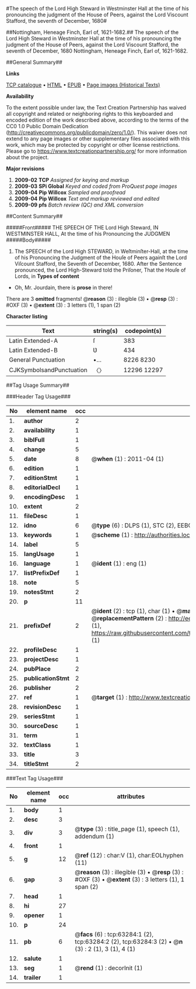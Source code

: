 #The speech of the Lord High Steward in Westminster Hall at the time of his pronouncing the judgment of the House of Peers, against the Lord Viscount Stafford, the seventh of December, 1680#

##Nottingham, Heneage Finch, Earl of, 1621-1682.##
The speech of the Lord High Steward in Westminster Hall at the time of his pronouncing the judgment of the House of Peers, against the Lord Viscount Stafford, the seventh of December, 1680
Nottingham, Heneage Finch, Earl of, 1621-1682.

##General Summary##

**Links**

[TCP catalogue](http://www.ota.ox.ac.uk/tcp/)  • 
[HTML](http://tei.it.ox.ac.uk/tcp/Texts-HTML/free/A52/A52530.html)  • 
[EPUB](http://tei.it.ox.ac.uk/tcp/Texts-EPUB/free/A52/A52530.epub) • 
[Page images (Historical Texts)](https://historicaltexts.jisc.ac.uk/eebo-12562945e)

**Availability**

To the extent possible under law, the Text Creation Partnership has waived all copyright and related or neighboring rights to this keyboarded and encoded edition of the work described above, according to the terms of the CC0 1.0 Public Domain Dedication (http://creativecommons.org/publicdomain/zero/1.0/). This waiver does not extend to any page images or other supplementary files associated with this work, which may be protected by copyright or other license restrictions. Please go to https://www.textcreationpartnership.org/ for more information about the project.

**Major revisions**

1. __2009-02__ __TCP__ *Assigned for keying and markup*
1. __2009-03__ __SPi Global__ *Keyed and coded from ProQuest page images*
1. __2009-04__ __Pip Willcox__ *Sampled and proofread*
1. __2009-04__ __Pip Willcox__ *Text and markup reviewed and edited*
1. __2009-09__ __pfs__ *Batch review (QC) and XML conversion*

##Content Summary##

#####Front#####
THE SPEECH OF THE Lord High Steward, IN WESTMINSTER HALL, At the time of his Pronouncing the JUDGMEN
#####Body#####

1. The SPEECH of the Lord High STEWARD, in Weſtminſter-Hall, at the time of his Pronouncing the Judgment of the Houſe of Peers againſt the Lord Viſcount Stafford, the Seventh of December, 1680.
After the Sentence pronounced, the Lord High-Steward told the Priſoner, That the Houſe of Lords, in 
**Types of content**

  * Oh, Mr. Jourdain, there is **prose** in there!

There are 3 **omitted** fragments! 
 @__reason__ (3) : illegible (3)  •  @__resp__ (3) : #OXF (3)  •  @__extent__ (3) : 3 letters (1), 1 span (2)

**Character listing**


|Text|string(s)|codepoint(s)|
|---|---|---|
|Latin Extended-A|ſ|383|
|Latin Extended-B|Ʋ|434|
|General Punctuation|•…|8226 8230|
|CJKSymbolsandPunctuation|〈〉|12296 12297|

##Tag Usage Summary##

###Header Tag Usage###

|No|element name|occ|attributes|
|---|---|---|---|
|1.|__author__|2||
|2.|__availability__|1||
|3.|__biblFull__|1||
|4.|__change__|5||
|5.|__date__|8| @__when__ (1) : 2011-04 (1)|
|6.|__edition__|1||
|7.|__editionStmt__|1||
|8.|__editorialDecl__|1||
|9.|__encodingDesc__|1||
|10.|__extent__|2||
|11.|__fileDesc__|1||
|12.|__idno__|6| @__type__ (6) : DLPS (1), STC (2), EEBO-CITATION (1), OCLC (1), VID (1)|
|13.|__keywords__|1| @__scheme__ (1) : http://authorities.loc.gov/ (1)|
|14.|__label__|5||
|15.|__langUsage__|1||
|16.|__language__|1| @__ident__ (1) : eng (1)|
|17.|__listPrefixDef__|1||
|18.|__note__|5||
|19.|__notesStmt__|2||
|20.|__p__|11||
|21.|__prefixDef__|2| @__ident__ (2) : tcp (1), char (1)  •  @__matchPattern__ (2) : ([0-9\-]+):([0-9IVX]+) (1), (.+) (1)  •  @__replacementPattern__ (2) : http://eebo.chadwyck.com/downloadtiff?vid=$1&page=$2 (1), https://raw.githubusercontent.com/textcreationpartnership/Texts/master/tcpchars.xml#$1 (1)|
|22.|__profileDesc__|1||
|23.|__projectDesc__|1||
|24.|__pubPlace__|2||
|25.|__publicationStmt__|2||
|26.|__publisher__|2||
|27.|__ref__|1| @__target__ (1) : http://www.textcreationpartnership.org/docs/. (1)|
|28.|__revisionDesc__|1||
|29.|__seriesStmt__|1||
|30.|__sourceDesc__|1||
|31.|__term__|1||
|32.|__textClass__|1||
|33.|__title__|3||
|34.|__titleStmt__|2||


###Text Tag Usage###

|No|element name|occ|attributes|
|---|---|---|---|
|1.|__body__|1||
|2.|__desc__|3||
|3.|__div__|3| @__type__ (3) : title_page (1), speech (1), addendum (1)|
|4.|__front__|1||
|5.|__g__|12| @__ref__ (12) : char:V (1), char:EOLhyphen (11)|
|6.|__gap__|3| @__reason__ (3) : illegible (3)  •  @__resp__ (3) : #OXF (3)  •  @__extent__ (3) : 3 letters (1), 1 span (2)|
|7.|__head__|1||
|8.|__hi__|27||
|9.|__opener__|1||
|10.|__p__|24||
|11.|__pb__|6| @__facs__ (6) : tcp:63284:1 (2), tcp:63284:2 (2), tcp:63284:3 (2)  •  @__n__ (3) : 2 (1), 3 (1), 4 (1)|
|12.|__salute__|1||
|13.|__seg__|1| @__rend__ (1) : decorInit (1)|
|14.|__trailer__|1||
